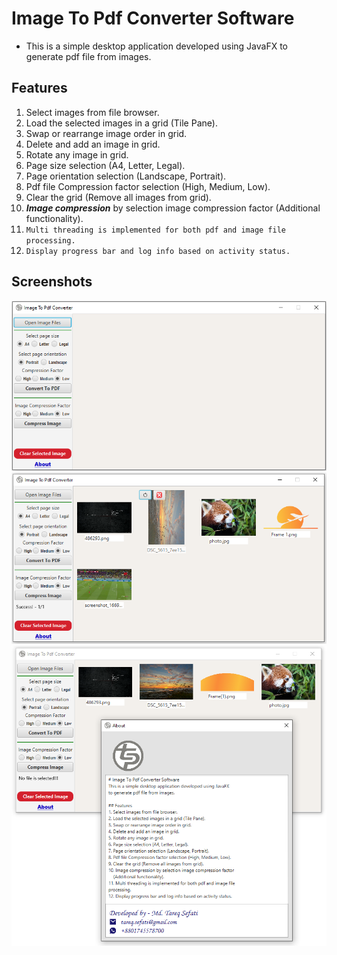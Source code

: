 # Image To Pdf Converter Software

- This is a simple desktop application developed using JavaFX
to generate pdf file from images.

## Features
1. Select images from file browser.
2. Load the selected images in a grid (Tile Pane).
3. Swap or rearrange image order in grid.
4. Delete and add an image in grid.
5. Rotate any image in grid.
6. Page size selection (A4, Letter, Legal).
7. Page orientation selection (Landscape, Portrait).
8. Pdf file Compression factor selection (High, Medium, Low).
9. Clear the grid (Remove all images from grid).
10. _**Image compression**_ by selection image compression factor
    (Additional functionality).
11. `Multi threading is implemented for both pdf and image file
processing.`
12. `Display progress bar and log info based on activity status.`

## Screenshots
![1_ui_landing.png](src%2Fmain%2Fresources%2Fimages%2F1_ui_landing.png)
![2_ui_images.png](src%2Fmain%2Fresources%2Fimages%2F2_ui_images.png)
![3_ui_about.png](src%2Fmain%2Fresources%2Fimages%2F3_ui_about.png)